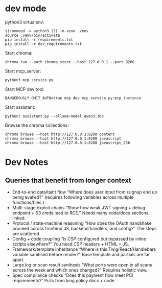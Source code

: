 # dev mode

python3 virtualenv:

```shell
$(command -v python3.12) -m venv .venv
source .venv/bin/activate
pip install -r requirements.txt
pip install -r dev_requirements.txt
```

Start chroma:

```shell
chroma run --path chroma_store --host 127.0.0.1 --port 8200
```

Start mcp_server:

```shell
python3 mcp_service.py
```

Start MCP dev tool:

```shell
DANGEROUSLY_OMIT_AUTH=true mcp dev mcp_service.py:mcp_instance
```

Start assistant:

```shell
python3 assistant.py --ollama-model qwen3:30b
```

Browse the chroma collections:

```shell
chroma browse --host http://127.0.0.1:8200 content
chroma browse --host http://127.0.0.1:8200 javascript
chroma browse --host http://127.0.0.1:8200 javascript_256
```

# Dev Notes

## Queries that benefit from longer context

- End-to-end data/taint flow
  “Where does user input from /signup end up being eval’ed?” (requires following variables across multiple
  functions/files.)
- Multi-stage exploit chains
  “Show how weak JWT signing + debug endpoint + S3 creds lead to RCE.” Needs many code/docs sections linked.
- Protocol / state-machine reasoning
  “How does the OAuth handshake proceed across frontend JS, backend handlers, and config?” The steps are scattered.
- Config + code coupling
  “Is CSP configured but bypassed by inline scripts elsewhere?” You need CSP headers + HTML + JS.
- Framework/template inheritance
  “Where is this Twig/React/Handlebars variable sanitised before render?” Base template and partials are far apart.
- Large log or scan result synthesis
  “What ports were open in all scans across the week and which ones changed?” Requires holistic view.
- Spec compliance checks
  “Does this payment flow meet PCI requirements?” Pulls from long policy docs + code.
